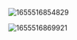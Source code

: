 ![1655516854829](https://user-images.githubusercontent.com/68007558/174417738-ec81f93e-d70f-44a4-992f-02707411fffd.png)


![1655516869921](https://user-images.githubusercontent.com/68007558/174417749-4255ae4d-b60e-4063-a835-6e5bbbb6ffdc.png)
